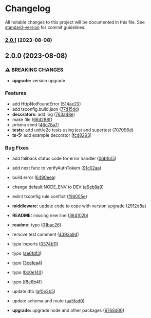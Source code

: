 # Changelog

All notable changes to this project will be documented in this file. See [standard-version](https://github.com/conventional-changelog/standard-version) for commit guidelines.

### [2.0.1](https://github.com/akhil-neoito/expressjs-typescript-prisma-boilerplate/compare/v2.0.0...v2.0.1) (2023-08-08)

## 2.0.0 (2023-08-08)


### ⚠ BREAKING CHANGES

* **upgrade:** version upgrade

### Features

* add HttpNotFoundError ([514ae20](https://github.com/akhil-neoito/expressjs-typescript-prisma-boilerplate/commit/514ae2067304a770db226a562720ed70949a4089))
* add tsconfig.build.json ([77d15dd](https://github.com/akhil-neoito/expressjs-typescript-prisma-boilerplate/commit/77d15dd9998fa8854f6f4a1e03eb3a5cdbbc2920))
* **decorators:** add log ([763a48e](https://github.com/akhil-neoito/expressjs-typescript-prisma-boilerplate/commit/763a48e051f05f31851c0f215049806261084b30))
* make file ([66d288f](https://github.com/akhil-neoito/expressjs-typescript-prisma-boilerplate/commit/66d288f8fe67ee0b155773bef94c56a46bc5f307))
* prisma seed ([46c78a7](https://github.com/akhil-neoito/expressjs-typescript-prisma-boilerplate/commit/46c78a779849c6d54a57f213e3b52342a2e4e4cb))
* **tests:** add unit/e2e tests using jest and supertest ([707096d](https://github.com/akhil-neoito/expressjs-typescript-prisma-boilerplate/commit/707096dc6bbaa8d8ef6faeb18e220f8b7b784465))
* **ts-5:** add example decorator ([fcd8293](https://github.com/akhil-neoito/expressjs-typescript-prisma-boilerplate/commit/fcd82934cc4d5d0b337643b7da69bda87b84d1ea))


### Bug Fixes

* add fallback status code for error handler ([06b1b15](https://github.com/akhil-neoito/expressjs-typescript-prisma-boilerplate/commit/06b1b1561f1399d0c07c9828d246b7ff134f0321))
* add next func to verifyAuthTokem ([91c02aa](https://github.com/akhil-neoito/expressjs-typescript-prisma-boilerplate/commit/91c02aa9022b98b6050dc44d8e8b3a169f0793a1))
* build error ([6490eea](https://github.com/akhil-neoito/expressjs-typescript-prisma-boilerplate/commit/6490eeae1a4926a3ccd34df0aad02b1798dce063))
* change default NODE_ENV to DEV ([e9eb8a9](https://github.com/akhil-neoito/expressjs-typescript-prisma-boilerplate/commit/e9eb8a99cb93e3a122edbae19c5b3e07ae060de4))
* eslint tsconfig rule conflict ([f9d005e](https://github.com/akhil-neoito/expressjs-typescript-prisma-boilerplate/commit/f9d005e88c503f1027e60fd550bf7c5528220b1e))
* **middleware:** update code to cope with version upgrade ([2912d8a](https://github.com/akhil-neoito/expressjs-typescript-prisma-boilerplate/commit/2912d8a469a2b348f348c7583a389dc982f80d73))
* **README:** missing new line ([384102b](https://github.com/akhil-neoito/expressjs-typescript-prisma-boilerplate/commit/384102bdae1ea08f15f8f2e7ae1c2f3666cf772a))
* **readme:** typo ([01bac26](https://github.com/akhil-neoito/expressjs-typescript-prisma-boilerplate/commit/01bac261b340a937f8d9966a6aa1499fcaddf750))
* remove test comment ([4393a94](https://github.com/akhil-neoito/expressjs-typescript-prisma-boilerplate/commit/4393a946f547304fe415de6c92f5df5a6a6d93bb))
* type imports ([0374b11](https://github.com/akhil-neoito/expressjs-typescript-prisma-boilerplate/commit/0374b11d13d8e5e0538b3e2cc1d5b68af9dd579e))
* typo ([ae6fdf3](https://github.com/akhil-neoito/expressjs-typescript-prisma-boilerplate/commit/ae6fdf3c2c253b671aa26542eaaeb356d1fca394))
* typo ([3cefea4](https://github.com/akhil-neoito/expressjs-typescript-prisma-boilerplate/commit/3cefea4e135c01e5df300a2c351c20f98afdb18b))
* typo ([bc0e140](https://github.com/akhil-neoito/expressjs-typescript-prisma-boilerplate/commit/bc0e140160baae67623a7aca84c2e49812a2bf23))
* typo ([f8e8b4f](https://github.com/akhil-neoito/expressjs-typescript-prisma-boilerplate/commit/f8e8b4f932743f835c3e922c83e8f401118d701e))
* update dto ([af0e3b5](https://github.com/akhil-neoito/expressjs-typescript-prisma-boilerplate/commit/af0e3b5bf2d1667a50b1c620d6f933ade492f81d))
* update schema and route ([aa5fad0](https://github.com/akhil-neoito/expressjs-typescript-prisma-boilerplate/commit/aa5fad0fe47c34efb358e6240c96ab7d9f64c349))


* **upgrade:** upgrade node and other packages ([9768d06](https://github.com/akhil-neoito/expressjs-typescript-prisma-boilerplate/commit/9768d0683d2b86e8c055abb9697259560be278c2))
